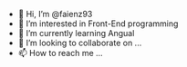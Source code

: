 - 👋 Hi, I’m @faienz93
- 👀 I’m interested in Front-End programming
- 🌱 I’m currently learning Angual 
- 💞️ I’m looking to collaborate on ...
- 📫 How to reach me ...

<!---
faienz93/faienz93 is a ✨ special ✨ repository because its `README.md` (this file) appears on your GitHub profile.
You can click the Preview link to take a look at your changes.
--->
